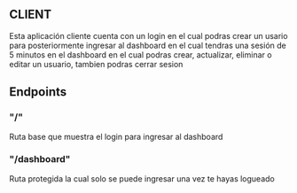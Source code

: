 ## CLIENT
Esta aplicación cliente cuenta con un login en el cual podras crear un usario para posteriormente 
ingresar al dashboard en el cual tendras una sesión de 5 minutos en el dashboard en el cual podras 
crear, actualizar, eliminar o editar un usuario, tambien podras cerrar sesion

## Endpoints

### "/" 
Ruta base que muestra el login para ingresar al dashboard

### "/dashboard"
Ruta protegida la cual solo se puede ingresar una vez te hayas logueado 
